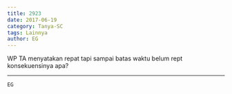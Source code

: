 ```yaml
---
title: 2923
date: 2017-06-19
category: Tanya-SC
tags: Lainnya
author: EG
---
```


WP TA menyatakan repat tapi sampai batas waktu belum rept konsekuensinya apa?

---



`EG`
